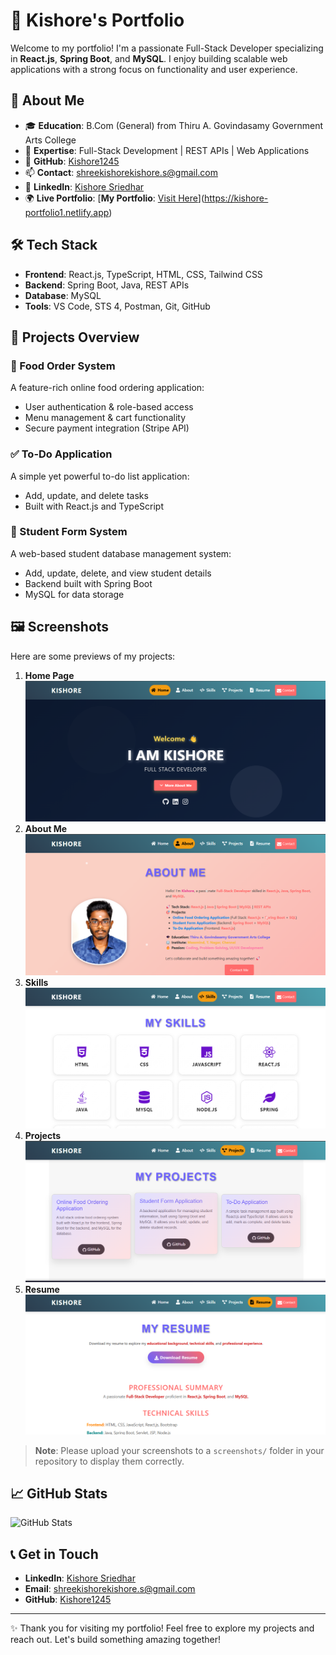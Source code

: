 # 📌 Kishore's Portfolio

Welcome to my portfolio! I'm a passionate Full-Stack Developer specializing in **React.js**, **Spring Boot**, and **MySQL**. I enjoy building scalable web applications with a strong focus on functionality and user experience.

## 🚀 About Me
- 🎓 **Education**: B.Com (General) from Thiru A. Govindasamy Government Arts College
- 💼 **Expertise**: Full-Stack Development | REST APIs | Web Applications
- 🌟 **GitHub**: [Kishore1245](https://github.com/Kishore1245)
- 📫 **Contact**: shreekishorekishore.s@gmail.com
- 🔗 **LinkedIn**: [Kishore Sriedhar](https://www.linkedin.com/in/kishore-sriedhar-1211k2003/)
- 🌍 **Live Portfolio**: [**My Portfolio**: [Visit Here](https://kishore-portfolio1.netlify.app)](https://kishore-portfolio1.netlify.app)

## 🛠️ Tech Stack
- **Frontend**: React.js, TypeScript, HTML, CSS, Tailwind CSS
- **Backend**: Spring Boot, Java, REST APIs
- **Database**: MySQL
- **Tools**: VS Code, STS 4, Postman, Git, GitHub

## 📌 Projects Overview
### 🍛 Food Order System
A feature-rich online food ordering application:
- User authentication & role-based access
- Menu management & cart functionality
- Secure payment integration (Stripe API)

### ✅ To-Do Application
A simple yet powerful to-do list application:
- Add, update, and delete tasks
- Built with React.js and TypeScript

### 🏫 Student Form System
A web-based student database management system:
- Add, update, delete, and view student details
- Backend built with Spring Boot
- MySQL for data storage

## 🖼️ Screenshots
Here are some previews of my projects:
1. **Home Page**  
   ![Home Page](src/images/Home.png)
2. **About Me**  
   ![About Me](src/images/Aboutme.png)
3. **Skills**  
   ![Skills](src/images/Skills.png)
4. **Projects**  
   ![Projects](src/images/Project.png)
5. **Resume**  
   ![Resume](src/images/Resume.png)

> **Note**: Please upload your screenshots to a `screenshots/` folder in your repository to display them correctly.

## 📈 GitHub Stats
![GitHub Stats](https://github-readme-stats.vercel.app/api?username=Kishore1245&show_icons=true&theme=radical)

## 📞 Get in Touch
- **LinkedIn**: [Kishore Sriedhar](https://www.linkedin.com/in/kishore-sriedhar-1211k2003/)
- **Email**: shreekishorekishore.s@gmail.com
- **GitHub**: [Kishore1245](https://github.com/Kishore1245)

---
✨ Thank you for visiting my portfolio! Feel free to explore my projects and reach out. Let's build something amazing together!

